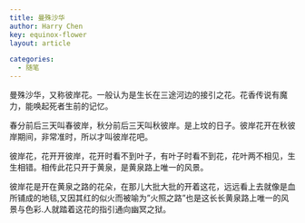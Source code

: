 ```yaml
---
title: 曼殊沙华
author: Harry Chen
key: equinox-flower
layout: article

categories:
  - 随笔
---
```


  曼殊沙华，又称彼岸花。一般认为是生长在三途河边的接引之花。花香传说有魔力，能唤起死者生前的记忆。

  春分前后三天叫春彼岸，秋分前后三天叫秋彼岸。是上坟的日子。彼岸花开在秋彼岸期间，非常准时，所以才叫彼岸花吧。

  彼岸花，花开开彼岸，花开时看不到叶子，有叶子时看不到花，花叶两不相见，生生相错。相传此花只开于黄泉，是黄泉路上唯一的风景。

  彼岸花是开在黄泉之路的花朵，在那儿大批大批的开着这花，远远看上去就像是血所铺成的地毯,又因其红的似火而被喻为”火照之路”也是这长长黄泉路上唯一的风景与色彩.人就踏着这花的指引通向幽冥之狱。
